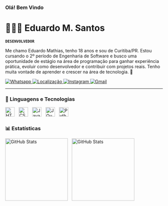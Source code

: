 ### Olá! Bem Vindo

# 👨🏽‍💻 Eduardo M. Santos

**`DESENVOLVEDOR`**

Me chamo Eduardo Mathias, tenho 18 anos e sou de Curitiba/PR.
Estou cursando o 2º período de Engenharia de Software e busco uma oportunidade de estágio na área de programação para ganhar experiência prática, evoluir como desenvolvedor e contribuir com projetos reais.
Tenho muita vontade de aprender e crescer na área de tecnologia. 🚀

<p align="left">
    <a href="https://api.whatsapp.com/send/?phone=5541991498368&text&type=phone_number&app_absent=0">
        <img 
            alt="Whatsapp" 
            title="Entre em Contato!" 
            src="https://img.shields.io/badge/WhatsApp-25D366?style=for-the-badge&logo=whatsapp&logoColor=white"
        />
    </a>
    <a href="https://www.google.com/maps/place/curitiba+parana/data=!4m2!3m1!1s0x94dce35351cdb3dd:0x6d2f6ba5bacbe809?sa=X&ved=1t:155783&ictx=111">
        <img 
            alt="Localização" 
            title="Curitiba"
            src="https://custom-icon-badges.demolab.com/badge/CUritiba-PR-black?style=for-the-badge&logo=location&logoColor=red"
        />
    </a> 
    <a href="https://www.instagram.com/eduu.zxs/">
        <img 
            alt="Instagram" 
            title="Instagram" 
            src="https://img.shields.io/badge/Instagram-E4405F?style=for-the-badge&logo=instagram&logoColor=white"
        />
    </a>
    <a href="mailto:eduardomathias450@gmail.com?subject=Assunto do email&cc=copia@provedor.com.br&bcc=copiaoculta@provedor.com.br&body=Conteúdo do email que será preenchido automaticamente">
        <img 
            alt="Gmail" 
            title="eduardomathias450@gmail.com" 
            src="https://img.shields.io/badge/Gmail-D14836?style=for-the-badge&logo=gmail&logoColor=white"
        />
    </a>
</p>

---

### 🤖 Linguagens e Tecnologias

<img 
    align="left" 
    alt="HTML"
    title="HTML" 
    width="30px" 
    style="padding-right: 10px;" 
    src="https://cdn.jsdelivr.net/gh/devicons/devicon@latest/icons/html5/html5-original.svg" 
/>
<img 
    align="left" 
    alt="CSS" 
    title="CSS"
    width="30px" 
    style="padding-right: 10px;" 
    src="https://cdn.jsdelivr.net/gh/devicons/devicon@latest/icons/css3/css3-original.svg" 
/>
<img 
    align="left" 
    alt="JavaScript" 
    title="JavaScript"
    width="30px" 
    style="padding-right: 10px;" 
    src="https://cdn.jsdelivr.net/gh/devicons/devicon@latest/icons/javascript/javascript-original.svg" 
/>
<img 
    align="left" 
    alt="JQuery" 
    title="JQuery"
    width="30px" 
    style="padding-right: 10px;" 
    src="https://cdn.jsdelivr.net/gh/devicons/devicon@latest/icons/jquery/jquery-original.svg" 
/>
<img 
    align="left" 
    alt="Python" 
    title="Python"
    width="30px" 
    style="padding-right: 10px;" 
    src="https://cdn.jsdelivr.net/gh/devicons/devicon@latest/icons/python/python-original.svg" 
/>

<br/>
<br/>

### 📊 Estatísticas

<p>
  <img 
    align="left" 
    alt="GitHub Stats" 
    height="200" 
    style="padding-right: 10px;" 
    src="https://github-readme-stats.vercel.app/api?username=EduardoMathiasDEV&show_icons=true&theme=tokyonight&include_all_commits=true&locale=pt-br" 
  />

<img 
      align="left" 
      alt="GitHub Stats" 
      height="200" 
      src="https://github-readme-stats.vercel.app/api/top-langs/?username=EduardoMathiasDEV&theme=tokyonight&layout=compact&custom_title=Tecnologias&langs_count=9" 
  />

</p>

